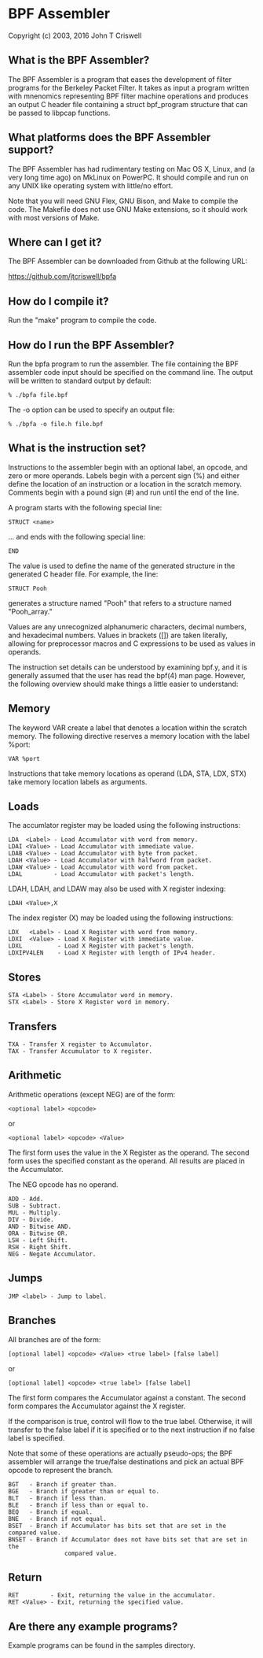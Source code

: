 BPF Assembler
===============================================================================

Copyright (c) 2003, 2016 John T Criswell

What is the BPF Assembler?
--------------------------
The BPF Assembler is a program that eases the development of filter programs
for the Berkeley Packet Filter.  It takes as input a program written with
mnenomics representing BPF filter machine operations and produces an output C
header file containing a struct bpf_program structure that can be passed to
libpcap functions.

What platforms does the BPF Assembler support?
----------------------------------------------
The BPF Assembler has had rudimentary testing on Mac OS X, Linux, and
(a very long time ago) on MkLinux on PowerPC.  It should compile and run
on any UNIX like operating system with little/no effort.

Note that you will need GNU Flex, GNU Bison, and Make to compile the code.
The Makefile does not use GNU Make extensions, so it should work with most
versions of Make.

Where can I get it?
-------------------
The BPF Assembler can be downloaded from Github at the following URL:

https://github.com/jtcriswell/bpfa

How do I compile it?
--------------------

Run the "make" program to compile the code.

How do I run the BPF Assembler?
-------------------------------
Run the bpfa program to run the assembler. The file containing the BPF
assembler code input should be specified on the command line.  The output will
be written to standard output by default:

	% ./bpfa file.bpf

The -o option can be used to specify an output file:

	% ./bpfa -o file.h file.bpf

What is the instruction set?
----------------------------
Instructions to the assembler begin with an optional label, an opcode, and zero
or more operands.  Labels begin with a percent sign (%) and either define the
location of an instruction or a location in the scratch memory.  Comments begin
with a pound sign (#) and run until the end of the line.

A program starts with the following special line:

	STRUCT <name>

... and ends with the following special line:

	END

The value <name> is used to define the name of the generated structure in the
generated C header file.  For example, the line:

	STRUCT Pooh

generates a structure named "Pooh" that refers to a structure named
"Pooh_array."

Values are any unrecognized alphanumeric characters, decimal numbers, and
hexadecimal numbers.  Values in brackets ([]) are taken literally, allowing for
preprocessor macros and C expressions to be used as values in operands.

The instruction set details can be understood by examining bpf.y, and it is
generally assumed that the user has read the bpf(4) man page.  However, the
following overview should make things a little easier to understand:

Memory
------
The keyword VAR create a label that denotes a location within the scratch
memory.  The following directive reserves a memory location with the label
%port:

	VAR %port

Instructions that take memory locations as operand (LDA, STA, LDX, STX)
take memory location labels as arguments.

Loads
-----

The accumlator register may be loaded using the following instructions:

	LDA  <Label> - Load Accumulator with word from memory.
	LDAI <Value> - Load Accumulator with immediate value.
	LDAB <Value> - Load Accumulator with byte from packet.
	LDAH <Value> - Load Accumulator with halfword from packet.
	LDAW <Value> - Load Accumulator with word from packet.
	LDAL         - Load Accumulator with packet's length.

LDAH, LDAH, and LDAW may also be used with X register indexing:

	LDAH <Value>,X

The index register (X) may be loaded using the following instructions:

	LDX   <Label> - Load X Register with word from memory.
	LDXI  <Value> - Load X Register with immediate value.
	LDXL          - Load X Register with packet's length.
	LDXIPV4LEN    - Load X Register with length of IPv4 header.

Stores
------
	STA <Label> - Store Accumulator word in memory.
	STX <Label> - Store X Register word in memory.

Transfers
---------
	TXA - Transfer X register to Accumulator.
	TAX - Transfer Accumulator to X register.

Arithmetic
----------
Arithmetic operations (except NEG) are of the form:

	<optional label> <opcode>

or

	<optional label> <opcode> <Value>

The first form uses the value in the X Register as the operand.  The second
form uses the specified constant as the operand.  All results are placed in the
Accumulator.

The NEG opcode has no operand.

	ADD - Add.
	SUB - Subtract.
	MUL - Multiply.
	DIV - Divide.
	AND - Bitwise AND.
	ORA - Bitwise OR.
	LSH - Left Shift.
	RSH - Right Shift.
	NEG - Negate Accumulator.

Jumps
-----
	JMP <label> - Jump to label.

Branches
--------
All branches are of the form:

	[optional label] <opcode> <Value> <true label> [false label]

or    

	[optional label] <opcode> <true label> [false label]    

The first form compares the Accumulator against a constant.  The second form
compares the Accumulator against the X register.

If the comparison is true, control will flow to the true label.  Otherwise,
it will transfer to the false label if it is specified or to the next
instruction if no false label is specified.

Note that some of these operations are actually pseudo-ops; the BPF assembler
will arrange the true/false destinations and pick an actual BPF opcode to
represent the branch.

	BGT   - Branch if greater than.
	BGE   - Branch if greater than or equal to.
	BLT   - Branch if less than.
	BLE   - Branch if less than or equal to.
	BEQ   - Branch if equal.
	BNE   - Branch if not equal.
	BSET  - Branch if Accumulator has bits set that are set in the compared value.
	BNSET - Branch if Accumulator does not have bits set that are set in the
					compared value.

Return
------
	RET         - Exit, returning the value in the accumulator.
	RET <Value> - Exit, returning the specified value.

Are there any example programs?
-------------------------------
Example programs can be found in the samples directory.

